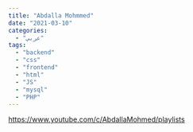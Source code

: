```yaml
---
title: "Abdalla Mohmmed"
date: "2021-03-10"
categories:
  - "عربي"
tags:
  - "backend"
  - "css"
  - "frontend"
  - "html"
  - "JS"
  - "mysql"
  - "PHP"
---
```


https://www.youtube.com/c/AbdallaMohmed/playlists
